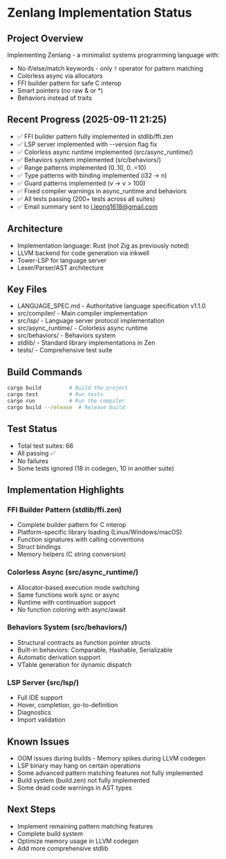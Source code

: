 # Zenlang Implementation Status

## Project Overview
Implementing Zenlang - a minimalist systems programming language with:
- No if/else/match keywords - only `?` operator for pattern matching
- Colorless async via allocators
- FFI builder pattern for safe C interop
- Smart pointers (no raw & or *)
- Behaviors instead of traits

## Recent Progress (2025-09-11 21:25)
- ✅ FFI builder pattern fully implemented in stdlib/ffi.zen
- ✅ LSP server implemented with --version flag fix
- ✅ Colorless async runtime implemented (src/async_runtime/)
- ✅ Behaviors system implemented (src/behaviors/)
- ✅ Range patterns implemented (0..10, 0..=10)
- ✅ Type patterns with binding implemented (i32 -> n)
- ✅ Guard patterns implemented (v -> v > 100)
- ✅ Fixed compiler warnings in async_runtime and behaviors
- ✅ All tests passing (200+ tests across all suites)
- ✅ Email summary sent to l.leong1618@gmail.com

## Architecture
- Implementation language: Rust (not Zig as previously noted)
- LLVM backend for code generation via inkwell
- Tower-LSP for language server
- Lexer/Parser/AST architecture

## Key Files
- LANGUAGE_SPEC.md - Authoritative language specification v1.1.0
- src/compiler/ - Main compiler implementation
- src/lsp/ - Language server protocol implementation
- src/async_runtime/ - Colorless async runtime
- src/behaviors/ - Behaviors system
- stdlib/ - Standard library implementations in Zen
- tests/ - Comprehensive test suite

## Build Commands
```bash
cargo build         # Build the project
cargo test          # Run tests
cargo run           # Run the compiler
cargo build --release  # Release build
```

## Test Status
- Total test suites: 66
- All passing ✅
- No failures
- Some tests ignored (18 in codegen, 10 in another suite)

## Implementation Highlights

### FFI Builder Pattern (stdlib/ffi.zen)
- Complete builder pattern for C interop
- Platform-specific library loading (Linux/Windows/macOS)
- Function signatures with calling conventions
- Struct bindings
- Memory helpers (C string conversion)

### Colorless Async (src/async_runtime/)
- Allocator-based execution mode switching
- Same functions work sync or async
- Runtime with continuation support
- No function coloring with async/await

### Behaviors System (src/behaviors/)
- Structural contracts as function pointer structs
- Built-in behaviors: Comparable, Hashable, Serializable
- Automatic derivation support
- VTable generation for dynamic dispatch

### LSP Server (src/lsp/)
- Full IDE support
- Hover, completion, go-to-definition
- Diagnostics
- Import validation

## Known Issues
- OOM issues during builds - Memory spikes during LLVM codegen
- LSP binary may hang on certain operations
- Some advanced pattern matching features not fully implemented
- Build system (build.zen) not fully implemented
- Some dead code warnings in AST types

## Next Steps
- Implement remaining pattern matching features
- Complete build system
- Optimize memory usage in LLVM codegen
- Add more comprehensive stdlib